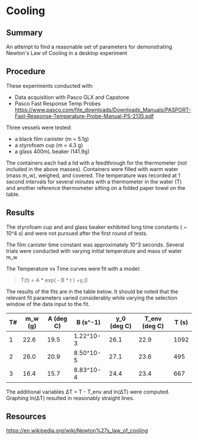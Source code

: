# Cooling

## Summary

An attempt to find a reasonable set of parameters for demonstrating Newton's Law of Cooling in a desktop experiment

## Procedure

These experiments conducted with:

* Data acquisition with Pasco GLX and Capstone
* Pasco Fast Response Temp Probes <https://www.pasco.com/file_downloads/Downloads_Manuals/PASPORT-Fast-Response-Temperature-Probe-Manual-PS-2135.pdf>

Three vessels were tested:

* a black film canister (m = 5.1g)
* a styrofoam cup (m = 4.3 g)
* a glass 400mL beaker (141.9g)

The containers each had a lid with a feedthrough for the thermometer (not included in the above masses). Containers were filled with warm water (mass m_w), weighed, and covered. The temperature was recorded at 1 second intervals for several minutes with a thermometer in the water (T) and another reference thermometer sitting on a folded paper towel on the table.

## Results

The styrofoam cup and and glass beaker exhibited long time constants ( ~ 10^4 s) and were not pursued after the first round of tests.

The film canister time constant was approximately 10^3 seconds. Several trials were conducted with varying initial temperature and mass of water m_w

The Temperature vs Time curves were fit with a model:

> T(t) = A * exp( - B * t ) +y_0

The results of the fits are in the table below. It should be noted that the relevant fit parameters varied considerably while varying the selection window of the data input to the fit.

| T# | m_w (g) | A (deg C) | B (s^-1) | y_0 (deg C) | T_env (deg C)| T (s) |
|----|---------|-----------|----------|-------------|--------------|-------|
| 1  |   22.6  | 19.5      | 1.22^10-3|   26.1      |   22.9       | 1092  |
| 2  |   26.0  | 20.9      | 8.50^10-5|   27.1      |   23.6       | 495   |
| 3  |   16.4  | 15.7      | 8.83^10-4|   24.4      |   23.4       | 667   |

The additional variables ΔT = T - T_env and ln(ΔT) were computed. Graphing ln(ΔT) resulted in reasonably straight lines.


## Resources

<https://en.wikipedia.org/wiki/Newton%27s_law_of_cooling>